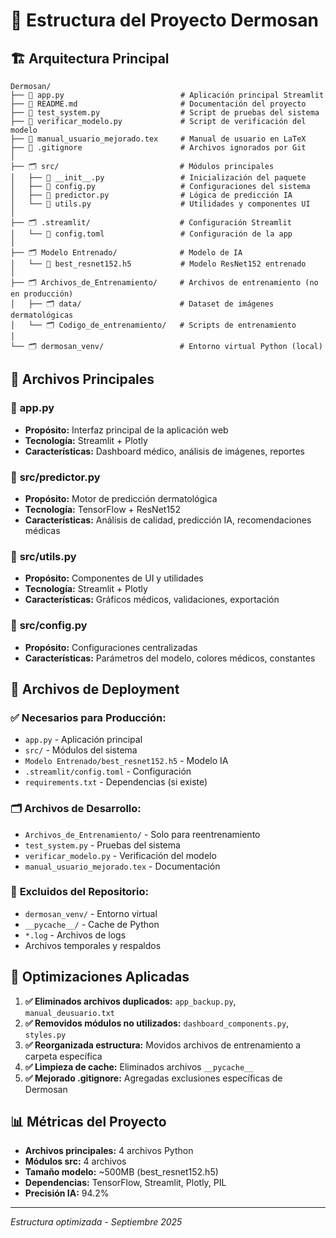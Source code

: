 # 📁 Estructura del Proyecto Dermosan

## 🏗️ Arquitectura Principal

```
Dermosan/
├── 📄 app.py                          # Aplicación principal Streamlit
├── 📄 README.md                       # Documentación del proyecto
├── 📄 test_system.py                  # Script de pruebas del sistema
├── 📄 verificar_modelo.py             # Script de verificación del modelo
├── 📄 manual_usuario_mejorado.tex     # Manual de usuario en LaTeX
├── 📄 .gitignore                      # Archivos ignorados por Git
│
├── 🗂️ src/                           # Módulos principales
│   ├── 📄 __init__.py                 # Inicialización del paquete
│   ├── 📄 config.py                   # Configuraciones del sistema
│   ├── 📄 predictor.py                # Lógica de predicción IA
│   └── 📄 utils.py                    # Utilidades y componentes UI
│
├── 🗂️ .streamlit/                    # Configuración Streamlit
│   └── 📄 config.toml                 # Configuración de la app
│
├── 🗂️ Modelo Entrenado/              # Modelo de IA
│   └── 📄 best_resnet152.h5           # Modelo ResNet152 entrenado
│
├── 🗂️ Archivos_de_Entrenamiento/     # Archivos de entrenamiento (no en producción)
│   ├── 🗂️ data/                      # Dataset de imágenes dermatológicas
│   └── 🗂️ Codigo_de_entrenamiento/   # Scripts de entrenamiento
│
└── 🗂️ dermosan_venv/                 # Entorno virtual Python (local)
```

## 🔧 Archivos Principales

### 📄 **app.py**
- **Propósito:** Interfaz principal de la aplicación web
- **Tecnología:** Streamlit + Plotly
- **Características:** Dashboard médico, análisis de imágenes, reportes

### 📄 **src/predictor.py**
- **Propósito:** Motor de predicción dermatológica
- **Tecnología:** TensorFlow + ResNet152
- **Características:** Análisis de calidad, predicción IA, recomendaciones médicas

### 📄 **src/utils.py**
- **Propósito:** Componentes de UI y utilidades
- **Tecnología:** Streamlit + Plotly
- **Características:** Gráficos médicos, validaciones, exportación

### 📄 **src/config.py**
- **Propósito:** Configuraciones centralizadas
- **Características:** Parámetros del modelo, colores médicos, constantes

## 🚀 Archivos de Deployment

### ✅ **Necesarios para Producción:**
- `app.py` - Aplicación principal
- `src/` - Módulos del sistema
- `Modelo Entrenado/best_resnet152.h5` - Modelo IA
- `.streamlit/config.toml` - Configuración
- `requirements.txt` - Dependencias (si existe)

### 🗂️ **Archivos de Desarrollo:**
- `Archivos_de_Entrenamiento/` - Solo para reentrenamiento
- `test_system.py` - Pruebas del sistema
- `verificar_modelo.py` - Verificación del modelo
- `manual_usuario_mejorado.tex` - Documentación

### 🚫 **Excluidos del Repositorio:**
- `dermosan_venv/` - Entorno virtual
- `__pycache__/` - Cache de Python
- `*.log` - Archivos de logs
- Archivos temporales y respaldos

## 🎯 Optimizaciones Aplicadas

1. **✅ Eliminados archivos duplicados:** `app_backup.py`, `manual_deusuario.txt`
2. **✅ Removidos módulos no utilizados:** `dashboard_components.py`, `styles.py`
3. **✅ Reorganizada estructura:** Movidos archivos de entrenamiento a carpeta específica
4. **✅ Limpieza de cache:** Eliminados archivos `__pycache__`
5. **✅ Mejorado .gitignore:** Agregadas exclusiones específicas de Dermosan

## 📊 Métricas del Proyecto

- **Archivos principales:** 4 archivos Python
- **Módulos src:** 4 archivos
- **Tamaño modelo:** ~500MB (best_resnet152.h5)
- **Dependencias:** TensorFlow, Streamlit, Plotly, PIL
- **Precisión IA:** 94.2%

---
*Estructura optimizada - Septiembre 2025*
